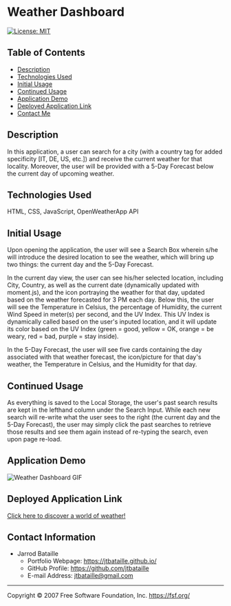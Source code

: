 # Weather Dashboard
[![License: MIT](https://img.shields.io/badge/License-MIT-yellow.svg)](https://opensource.org/licenses/MIT)

## Table of Contents
* [Description](#description)
* [Technologies Used](#technologies-used)
* [Initial Usage](#initial-usage)
* [Continued Usage](#continued-usage)
* [Application Demo](#application-demo)
* [Deployed Application Link](#deployed-application-link)
* [Contact Me](#contact-information)

## Description

In this application, a user can search for a city (with a country tag for added specificity [IT, DE, US, etc.]) and receive the current weather for that locality. Moreover, the user will be provided with a 5-Day Forecast below the current day of upcoming weather.

## Technologies Used
HTML, CSS, JavaScript, OpenWeatherApp API

## Initial Usage
Upon opening the application, the user will see a Search Box wherein s/he will introduce the desired location to see the weather, which will bring up two things: the current day and the 5-Day Forecast.

In the current day view, the user can see his/her selected location, including City, Country, as well as the current date (dynamically updated with moment.js), and the icon portraying the weather for that day, updated based on the weather forecasted for 3 PM each day. Below this, the user will see the Temperature in Celsius, the percentage of Humidity, the current Wind Speed in meter(s) per second, and the UV Index. This UV Index is dynamically called based on the user's inputed location, and it will update its color based on the UV Index (green = good, yellow = OK, orange = be weary, red = bad, purple = stay inside).

In the 5-Day Forecast, the user will see five cards containing the day associated with that weather forecast, the icon/picture for that day's weather, the Temperature in Celsius, and the Humidity for that day.

## Continued Usage
As everything is saved to the Local Storage, the user's past search results are kept in the lefthand column under the Search Input. While each new search will re-write what the user sees to the right (the current day and the 5-Day Forecast), the user may simply click the past searches to retrieve those results and see them again instead of re-typing the search, even upon page re-load.

## Application Demo
![Weather Dashboard GIF](demo/weather-dash.gif)

## Deployed Application Link
[Click here to discover a world of weather!](https://jtbataille.github.io/Weather-Application/)

## Contact Information
* Jarrod Bataille
  * Portfolio Webpage: https://jtbataille.github.io/
  * GitHub Profile: https://github.com/jtbataille
  * E-mail Address: jtbataille@gmail.com

- - -
Copyright © 2007 Free Software Foundation, Inc. <https://fsf.org/>
